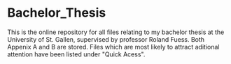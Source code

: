 # Bachelor_Thesis

This is the online repository for all files relating to my bachelor thesis at the University of St. Gallen, supervised by professor Roland Fuess. Both Appenix A and B are stored. Files which are most likely to attract aditional attention have been listed under "Quick Acess".
